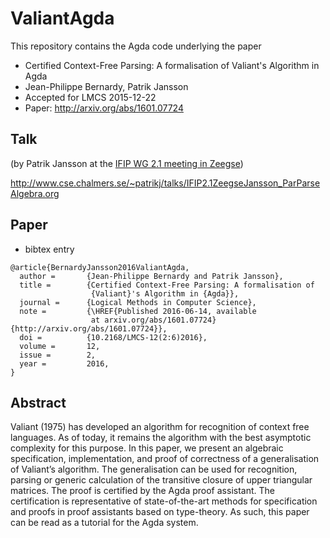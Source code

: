 # ValiantAgda

This repository contains the Agda code underlying the paper

* Certified Context-Free Parsing: A formalisation of Valiant's Algorithm in Agda
* Jean-Philippe Bernardy, Patrik Jansson
* Accepted for LMCS 2015-12-22
* Paper: http://arxiv.org/abs/1601.07724

## Talk

(by Patrik Jansson at the [IFIP WG 2.1 meeting in Zeegse](http://www.cs.uu.nl/wiki/IFIP21/Zeegse))

http://www.cse.chalmers.se/~patrikj/talks/IFIP2.1ZeegseJansson_ParParseAlgebra.org

## Paper

* bibtex entry

```
@article{BernardyJansson2016ValiantAgda,
  author =       {Jean-Philippe Bernardy and Patrik Jansson},
  title =        {Certified Context-Free Parsing: A formalisation of
                  {Valiant}'s Algorithm in {Agda}},
  journal =      {Logical Methods in Computer Science},
  note =         {\HREF{Published 2016-06-14, available
                  at arxiv.org/abs/1601.07724}{http://arxiv.org/abs/1601.07724}},
  doi =          {10.2168/LMCS-12(2:6)2016},
  volume =       12,
  issue =        2,
  year =         2016,
}
```

## Abstract

Valiant (1975) has developed an algorithm for recognition of context free languages. As of today, it remains the algorithm with the best asymptotic complexity for this purpose. In this paper, we present an algebraic specification, implementation, and proof of correctness of a generalisation of Valiant’s algorithm. The generalisation can be used for recognition, parsing or generic calculation of the transitive closure of upper triangular matrices. The proof is certified by the Agda proof assistant. The certification is representative of state-of-the-art methods for specification and proofs in proof assistants based on type-theory. As such, this paper can be read as a tutorial for the Agda system.
